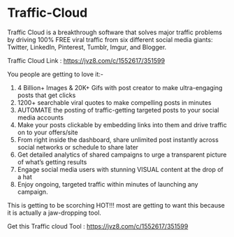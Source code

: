 # Traffic-Cloud
Traffic Cloud is a breakthrough software that solves major traffic problems by driving 100% FREE viral traffic from six different social media giants: Twitter, LinkedIn, Pinterest, Tumblr, Imgur, and Blogger. 

Traffic Cloud Link : https://jvz8.com/c/1552617/351599  

You people are getting to love it:-  
1) 4 Billion+ Images &amp; 20K+ Gifs with post creator to make ultra-engaging   posts that get clicks 
2) 1200+ searchable viral quotes to make compelling posts in minutes 
3)  AUTOMATE the posting of traffic-getting targeted posts to your social media accounts 
4) Make your posts clickable by embedding links into them and drive traffic on to your offers/site 
5) From right inside the dashboard, share unlimited post instantly across social networks or schedule to share later 
6) Get detailed analytics of shared campaigns to urge a transparent picture of what’s getting results 
7) Engage social media users with stunning VISUAL content at the drop of a hat 
8) Enjoy ongoing, targeted traffic within minutes of launching any campaign.  


This is getting to be scorching HOT!!! most are getting to want this because it is actually a jaw-dropping tool.  

Get this Traffic cloud Tool : https://jvz8.com/c/1552617/351599
